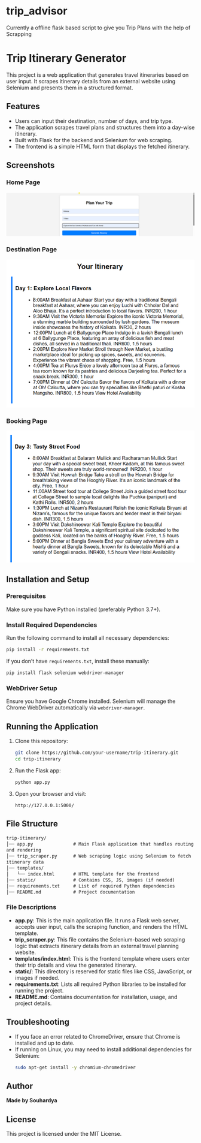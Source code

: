 # trip_advisor
Currently a offline flask based script to give you Trip Plans with the help of Scrapping

# Trip Itinerary Generator

This project is a web application that generates travel itineraries based on user input. It scrapes itinerary details from an external website using Selenium and presents them in a structured format.

## Features
- Users can input their destination, number of days, and trip type.
- The application scrapes travel plans and structures them into a day-wise itinerary.
- Built with Flask for the backend and Selenium for web scraping.
- The frontend is a simple HTML form that displays the fetched itinerary.

## Screenshots

### Home Page
![Screenshot 1](https://raw.githubusercontent.com/souhardyaghosh/trip_advisor/main/ss1.png)

### Destination Page
![Screenshot 2](https://raw.githubusercontent.com/souhardyaghosh/trip_advisor/main/ss2.png)

### Booking Page
![Screenshot 3](https://raw.githubusercontent.com/souhardyaghosh/trip_advisor/main/ss3.png)


## Installation and Setup

### Prerequisites
Make sure you have Python installed (preferably Python 3.7+).

### Install Required Dependencies
Run the following command to install all necessary dependencies:
```bash
pip install -r requirements.txt
```

If you don’t have `requirements.txt`, install these manually:
```bash
pip install flask selenium webdriver-manager
```

### WebDriver Setup
Ensure you have Google Chrome installed. Selenium will manage the Chrome WebDriver automatically via `webdriver-manager`.

## Running the Application
1. Clone this repository:
   ```bash
   git clone https://github.com/your-username/trip-itinerary.git
   cd trip-itinerary
   ```
2. Run the Flask app:
   ```bash
   python app.py
   ```
3. Open your browser and visit:
   ```
   http://127.0.0.1:5000/
   ```

## File Structure
```
trip-itinerary/
│── app.py               # Main Flask application that handles routing and rendering
│── trip_scraper.py      # Web scraping logic using Selenium to fetch itinerary data
│── templates/
│   └── index.html       # HTML template for the frontend
│── static/              # Contains CSS, JS, images (if needed)
│── requirements.txt     # List of required Python dependencies
│── README.md            # Project documentation
```

### File Descriptions
- **app.py**: This is the main application file. It runs a Flask web server, accepts user input, calls the scraping function, and renders the HTML template.
- **trip_scraper.py**: This file contains the Selenium-based web scraping logic that extracts itinerary details from an external travel planning website.
- **templates/index.html**: This is the frontend template where users enter their trip details and view the generated itinerary.
- **static/**: This directory is reserved for static files like CSS, JavaScript, or images if needed.
- **requirements.txt**: Lists all required Python libraries to be installed for running the project.
- **README.md**: Contains documentation for installation, usage, and project details.

## Troubleshooting
- If you face an error related to ChromeDriver, ensure that Chrome is installed and up to date.
- If running on Linux, you may need to install additional dependencies for Selenium:
  ```bash
  sudo apt-get install -y chromium-chromedriver
  ```

## Author
**Made by Souhardya**

## License
This project is licensed under the MIT License.

